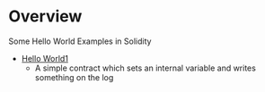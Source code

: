 
# Overview 

Some Hello World Examples in Solidity 
- [Hello World1](hello_world1.sol)
  - A simple contract which sets an internal variable and writes something on the log 
